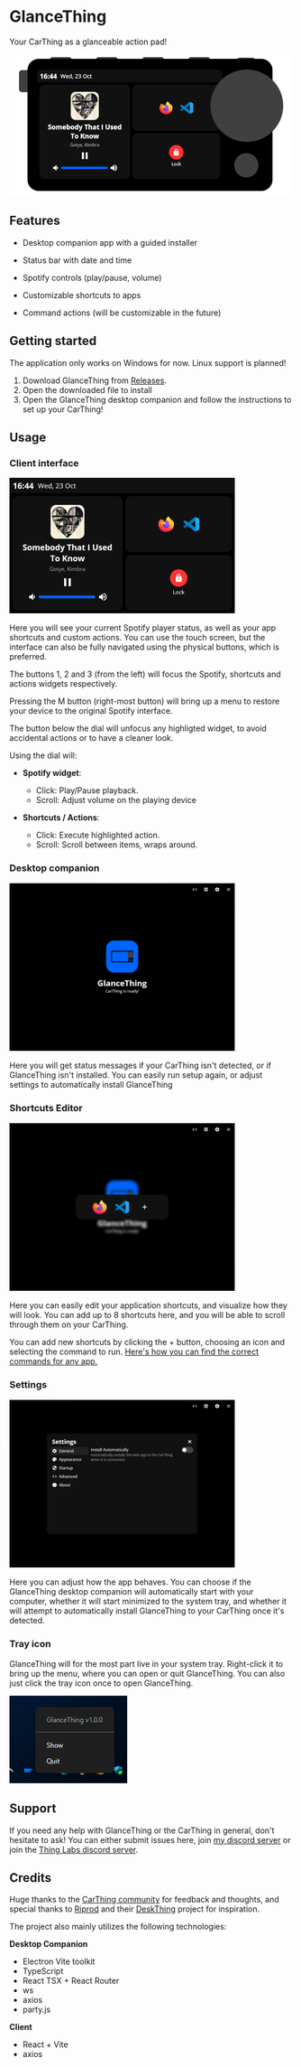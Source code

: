 # GlanceThing

Your CarThing as a glanceable action pad!

<img src=".github/assets/glancething.png" />

## Features

- Desktop companion app with a guided installer

- Status bar with date and time
- Spotify controls (play/pause, volume)
- Customizable shortcuts to apps
- Command actions (will be customizable in the future)

## Getting started

The application only works on Windows for now. Linux support is planned!

1. Download GlanceThing from [Releases](../../releases/).
2. Open the downloaded file to install
3. Open the GlanceThing desktop companion and follow the instructions to set up your CarThing!

## Usage

### Client interface

<img src=".github/assets/client.png" width="400" />

Here you will see your current Spotify player status, as well as your app shortcuts and custom actions. You can use the touch screen, but the interface can also be fully navigated using the physical buttons, which is preferred.

The buttons 1, 2 and 3 (from the left) will focus the Spotify, shortcuts and actions widgets respectively.

Pressing the M button (right-most button) will bring up a menu to restore your device to the original Spotify interface.

The button below the dial will unfocus any highligted widget, to avoid accidental actions or to have a cleaner look.

Using the dial will:

- **Spotify widget**:

  - Click: Play/Pause playback.
  - Scroll: Adjust volume on the playing device

- **Shortcuts / Actions**:
  - Click: Execute highlighted action.
  - Scroll: Scroll between items, wraps around.

### Desktop companion

<img src=".github/assets/home.png" width="400" />

Here you will get status messages if your CarThing isn't detected, or if GlanceThing isn't installed. You can easily run setup again, or adjust settings to automatically install GlanceThing

### Shortcuts Editor

<img src=".github/assets/shortcuts.png" width="400" />

Here you can easily edit your application shortcuts, and visualize how they will look. You can add up to 8 shortcuts here, and you will be able to scroll through them on your CarThing.

You can add new shortcuts by clicking the + button, choosing an icon and selecting the command to run. [Here's how you can find the correct commands for any app.](https://github.com/BluDood/GlanceThing/wiki/Making-application-shortcuts)

### Settings

<img src=".github/assets/settings.png" width="400" />

Here you can adjust how the app behaves. You can choose if the GlanceThing desktop companion will automatically start with your computer, whether it will start minimized to the system tray, and whether it will attempt to automatically install GlanceThing to your CarThing once it's detected.

### Tray icon

GlanceThing will for the most part live in your system tray. Right-click it to bring up the menu, where you can open or quit GlanceThing. You can also just click the tray icon once to open GlanceThing.

<img src=".github/assets/tray.png" />

## Support

If you need any help with GlanceThing or the CarThing in general, don't hesitate to ask! You can either submit issues here, join [my discord server](https://discord.bludood.com) or join the [Thing Labs discord server](https://discord.gg/car-thing-hax-community-1042954149786046604).

## Credits

Huge thanks to the [CarThing community](https://discord.gg/car-thing-hax-community-1042954149786046604) for feedback and thoughts, and special thanks to [Riprod](https://itsriprod.com/) and their [DeskThing](https://github.com/ItsRiprod/DeskThing) project for inspiration.

The project also mainly utilizes the following technologies:

**Desktop Companion**

- Electron Vite toolkit
- TypeScript
- React TSX + React Router
- ws
- axios
- party.js

**Client**

- React + Vite
- axios
